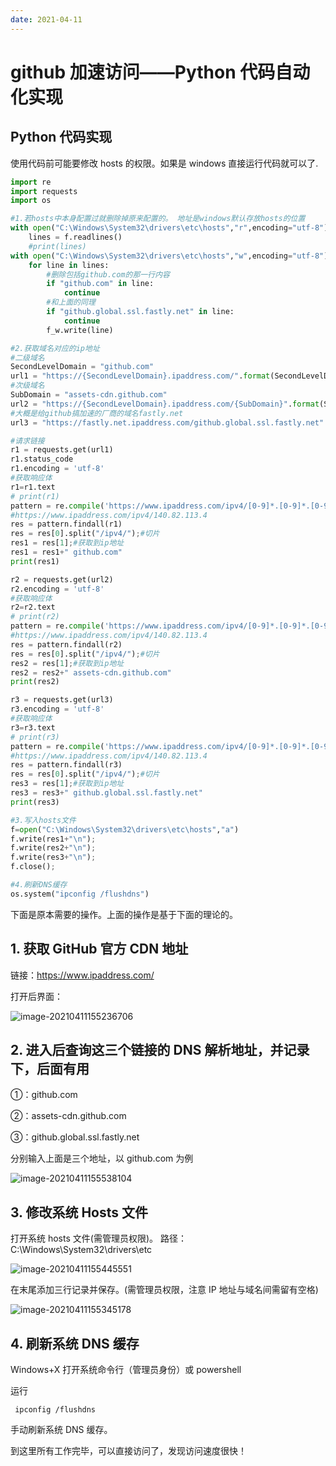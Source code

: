 ```yaml
---
date: 2021-04-11
---
```


# github 加速访问——Python 代码自动化实现

## Python 代码实现

使用代码前可能要修改 hosts 的权限。如果是 windows 直接运行代码就可以了.

```python
import re
import requests
import os

#1.若hosts中本身配置过就删除掉原来配置的。 地址是windows默认存放hosts的位置
with open("C:\Windows\System32\drivers\etc\hosts","r",encoding="utf-8") as f:
    lines = f.readlines()
    #print(lines)
with open("C:\Windows\System32\drivers\etc\hosts","w",encoding="utf-8") as f_w:
    for line in lines:
        #删除包括github.com的那一行内容
        if "github.com" in line:
            continue
        #和上面的同理
        if "github.global.ssl.fastly.net" in line:
            continue
        f_w.write(line)

#2.获取域名对应的ip地址
#二级域名
SecondLevelDomain = "github.com"
url1 = "https://{SecondLevelDomain}.ipaddress.com/".format(SecondLevelDomain=SecondLevelDomain)
#次级域名
SubDomain = "assets-cdn.github.com"
url2 = "https://{SecondLevelDomain}.ipaddress.com/{SubDomain}".format(SecondLevelDomain=SecondLevelDomain, SubDomain=SubDomain)
#大概是给github搞加速的厂商的域名fastly.net
url3 = "https://fastly.net.ipaddress.com/github.global.ssl.fastly.net"

#请求链接
r1 = requests.get(url1)
r1.status_code
r1.encoding = 'utf-8'
#获取响应体
r1=r1.text
# print(r1)
pattern = re.compile('https://www.ipaddress.com/ipv4/[0-9]*.[0-9]*.[0-9]*.[0-9]*')
#https://www.ipaddress.com/ipv4/140.82.113.4
res = pattern.findall(r1)
res = res[0].split("/ipv4/");#切片
res1 = res[1];#获取到ip地址
res1 = res1+" github.com"
print(res1)

r2 = requests.get(url2)
r2.encoding = 'utf-8'
#获取响应体
r2=r2.text
# print(r2)
pattern = re.compile('https://www.ipaddress.com/ipv4/[0-9]*.[0-9]*.[0-9]*.[0-9]*')
#https://www.ipaddress.com/ipv4/140.82.113.4
res = pattern.findall(r2)
res = res[0].split("/ipv4/");#切片
res2 = res[1];#获取到ip地址
res2 = res2+" assets-cdn.github.com"
print(res2)

r3 = requests.get(url3)
r3.encoding = 'utf-8'
#获取响应体
r3=r3.text
# print(r3)
pattern = re.compile('https://www.ipaddress.com/ipv4/[0-9]*.[0-9]*.[0-9]*.[0-9]*')
#https://www.ipaddress.com/ipv4/140.82.113.4
res = pattern.findall(r3)
res = res[0].split("/ipv4/");#切片
res3 = res[1];#获取到ip地址
res3 = res3+" github.global.ssl.fastly.net"
print(res3)

#3.写入hosts文件
f=open("C:\Windows\System32\drivers\etc\hosts","a")
f.write(res1+"\n");
f.write(res2+"\n");
f.write(res3+"\n");
f.close();

#4.刷新DNS缓存
os.system("ipconfig /flushdns")
```

下面是原本需要的操作。上面的操作是基于下面的理论的。

## 1. 获取 GitHub 官方 CDN 地址

链接：https://www.ipaddress.com/

打开后界面：

![image-20210411155236706](https://typora-an.oss-cn-hangzhou.aliyuncs.com/前端/20210411155236.png)

## 2. 进入后查询这三个链接的 DNS 解析地址，并记录下，后面有用

①：github.com

②：assets-cdn.github.com

③：github.global.ssl.fastly.net

分别输入上面是三个地址，以 github.com 为例

![image-20210411155538104](https://typora-an.oss-cn-hangzhou.aliyuncs.com/前端/20210411155538.png)

## 3. 修改系统 Hosts 文件

打开系统 hosts 文件(需管理员权限)。
路径：C:\Windows\System32\drivers\etc

![image-20210411155445551](https://typora-an.oss-cn-hangzhou.aliyuncs.com/前端/20210411155445.png)

在末尾添加三行记录并保存。(需管理员权限，注意 IP 地址与域名间需留有空格)

![image-20210411155345178](https://typora-an.oss-cn-hangzhou.aliyuncs.com/前端/20210411155345.png)

## 4. 刷新系统 DNS 缓存

Windows+X 打开系统命令行（管理员身份）或 powershell

运行

```
 ipconfig /flushdns
```

手动刷新系统 DNS 缓存。

到这里所有工作完毕，可以直接访问了，发现访问速度很快！
